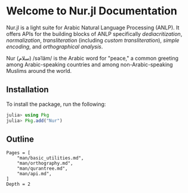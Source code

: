 # Welcome to Nur.jl Documentation
Nur.jl is a light suite for Arabic Natural Language Processing (ANLP). It offers APIs for the building blocks of ANLP specifically _dediacritization_, _normalization_, _transliteration_ (including _custom transliteration_), _simple encoding_, and _orthographical analysis_.

Nur (سلام) /səˈläm/ is the Arabic word for "peace," a common greeting among Arabic-speaking countries and among non-Arabic-speaking Muslims around the world.
## Installation
To install the package, run the following:
```julia
julia> using Pkg
julia> Pkg.add("Nur")
```
## Outline
```@contents
Pages = [
    "man/basic_utilities.md",
    "man/orthography.md",
    "man/qurantree.md",
    "man/api.md",
]
Depth = 2
```